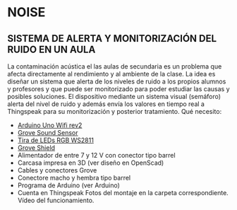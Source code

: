 # NOISE
## SISTEMA DE ALERTA Y MONITORIZACIÓN DEL RUIDO EN UN AULA
La contaminación acústica el las aulas de secundaria es un problema que afecta directamente al rendimiento y al ambiente de la clase.
La idea es diseñar un sistema que alerta de los niveles de ruido a los propios alumnos y profesores y que puede ser monitorizado para poder estudiar las causas y posibles soluciones.
El dispositivo mediante un sistema visual (semáforo) alerta del nivel de ruido y además envía los valores en tiempo real a Thingspeak para su monitorización y posterior tratamiento.
Qué necesito:
- [Arduino Uno Wifi rev2](https://store.arduino.cc/arduino-uno-wifi-rev2)
- [Grove Sound Sensor](https://www.seeedstudio.com/Grove-Sound-Sensor-Based-on-LM386-amplifier-Arduino-Compatible.html)
- [Tira de LEDs RGB WS2811](https://www.amazon.es/gp/product/B01CDTEFAQ)
- [Grove Shield](https://www.seeedstudio.com/Base-Shield-V2.html)
- Alimentador de entre 7 y 12 V con conector tipo barrel
- Carcasa impresa en 3D (ver diseño en OpenScad)
- Cables y conectores Grove
- Conectore macho y hembra tipo barrel
- Programa de Arduino (ver Arduino)
- Cuenta en Thingspeak
Fotos del montaje en la carpeta correspondiente.
Vídeo del funcionamiento.
